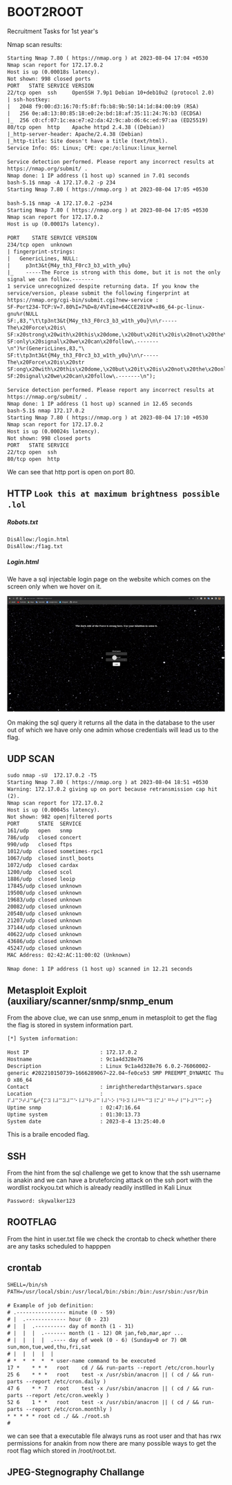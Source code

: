 # BOOT2ROOT
Recruitment Tasks for 1st year's 

Nmap scan results:
```
Starting Nmap 7.80 ( https://nmap.org ) at 2023-08-04 17:04 +0530
Nmap scan report for 172.17.0.2
Host is up (0.00018s latency).
Not shown: 998 closed ports
PORT   STATE SERVICE VERSION
22/tcp open  ssh     OpenSSH 7.9p1 Debian 10+deb10u2 (protocol 2.0)
| ssh-hostkey: 
|   2048 f9:00:d3:16:70:f5:8f:fb:b8:9b:50:14:1d:84:00:b9 (RSA)
|   256 0e:a8:13:80:85:18:e0:2e:bd:18:af:35:11:24:76:b3 (ECDSA)
|_  256 c0:cf:07:1c:ea:e7:e2:da:42:9c:ab:d6:6c:ed:97:aa (ED25519)
80/tcp open  http    Apache httpd 2.4.38 ((Debian))
|_http-server-header: Apache/2.4.38 (Debian)
|_http-title: Site doesn't have a title (text/html).
Service Info: OS: Linux; CPE: cpe:/o:linux:linux_kernel

Service detection performed. Please report any incorrect results at https://nmap.org/submit/ .
Nmap done: 1 IP address (1 host up) scanned in 7.01 seconds
bash-5.1$ nmap -A 172.17.0.2 -p 234
Starting Nmap 7.80 ( https://nmap.org ) at 2023-08-04 17:05 +0530

bash-5.1$ nmap -A 172.17.0.2 -p234
Starting Nmap 7.80 ( https://nmap.org ) at 2023-08-04 17:05 +0530
Nmap scan report for 172.17.0.2
Host is up (0.00017s latency).

PORT    STATE SERVICE VERSION
234/tcp open  unknown
| fingerprint-strings: 
|   GenericLines, NULL: 
|     p3nt3&t{M4y_th3_F0rc3_b3_w1th_y0u}
|_    -----The Force is strong with this dome, but it is not the only signal we can follow.-------
1 service unrecognized despite returning data. If you know the service/version, please submit the following fingerprint at https://nmap.org/cgi-bin/submit.cgi?new-service :
SF-Port234-TCP:V=7.80%I=7%D=8/4%Time=64CCE281%P=x86_64-pc-linux-gnu%r(NULL
SF:,83,"\t\tp3nt3&t{M4y_th3_F0rc3_b3_w1th_y0u}\n\r-----The\x20Force\x20is\
SF:x20strong\x20with\x20this\x20dome,\x20but\x20it\x20is\x20not\x20the\x20
SF:only\x20signal\x20we\x20can\x20follow\.-------\n")%r(GenericLines,83,"\
SF:t\tp3nt3&t{M4y_th3_F0rc3_b3_w1th_y0u}\n\r-----The\x20Force\x20is\x20str
SF:ong\x20with\x20this\x20dome,\x20but\x20it\x20is\x20not\x20the\x20only\x
SF:20signal\x20we\x20can\x20follow\.-------\n");

Service detection performed. Please report any incorrect results at https://nmap.org/submit/ .
Nmap done: 1 IP address (1 host up) scanned in 12.65 seconds
bash-5.1$ nmap 172.17.0.2 
Starting Nmap 7.80 ( https://nmap.org ) at 2023-08-04 17:10 +0530
Nmap scan report for 172.17.0.2
Host is up (0.00024s latency).
Not shown: 998 closed ports
PORT   STATE SERVICE
22/tcp open  ssh
80/tcp open  http
```
We can see that http port is open on port 80.
## HTTP `Look this at maximum brightness possible .lol`
##### Robots.txt
```
DisAllow:/login.html
DisAllow:/f1ag.txt
```
##### Login.html
We have a sql injectable login page on the website which comes on the screen only when we hover on it.

![Screenshot](screenshots/Screenshot%20from%202023-08-04%2019-12-16.png)

On making the sql query it returns all the data in the database to the user out of which we have only one admin whose credentials will lead us to the flag.
## UDP SCAN
```
sudo nmap -sU  172.17.0.2 -T5
Starting Nmap 7.80 ( https://nmap.org ) at 2023-08-04 18:51 +0530
Warning: 172.17.0.2 giving up on port because retransmission cap hit (2).
Nmap scan report for 172.17.0.2
Host is up (0.00045s latency).
Not shown: 982 open|filtered ports
PORT      STATE  SERVICE
161/udp   open   snmp
786/udp   closed concert
990/udp   closed ftps
1012/udp  closed sometimes-rpc1
1067/udp  closed instl_boots
1072/udp  closed cardax
1200/udp  closed scol
1886/udp  closed leoip
17845/udp closed unknown
19500/udp closed unknown
19683/udp closed unknown
20082/udp closed unknown
20540/udp closed unknown
21207/udp closed unknown
37144/udp closed unknown
40622/udp closed unknown
43686/udp closed unknown
45247/udp closed unknown
MAC Address: 02:42:AC:11:00:02 (Unknown)

Nmap done: 1 IP address (1 host up) scanned in 12.21 seconds
```
## Metasploit Exploit (auxiliary/scanner/snmp/snmp_enum

From the above clue, we can use snmp_enum in metasploit to get the flag the flag is stored in system information part.

```
[*] System information:

Host IP                       : 172.17.0.2
Hostname                      : 9c1a4d328e76
Description                   : Linux 9c1a4d328e76 6.0.2-76060002-generic #202210150739~1666289067~22.04~fe0ce53 SMP PREEMPT_DYNAMIC Thu O x86_64
Contact                       : imrightheredarth@starwars.space
Location                      : ⠏⠼⠉⠝⠞⠼⠉&⠞{⠍⠽⠸⠼⠉⠽⠼⠉⠑⠸⠼⠙⠗⠼⠉⠸⠼⠑⠕⠸⠙⠗⠽⠸⠼⠛⠓⠉⠽⠸⠍⠼⠁⠛⠓⠞⠸⠉⠗⠼⠙⠉⠅⠖}
Uptime snmp                   : 02:47:16.64
Uptime system                 : 01:30:13.73
System date                   : 2023-8-4 13:25:40.0
```
This is a braile encoded flag.


## SSH
From the hint from the sql challenge we get to know that the ssh username is anakin and we can have a bruteforcing attack on the ssh port with the wordlist rockyou.txt which is already readily instllled in Kali Linux
```
Password: skywalker123
```

## ROOTFLAG

From the hint in user.txt file we check the crontab to check whether there are any tasks scheduled to happpen

## crontab
```
SHELL=/bin/sh
PATH=/usr/local/sbin:/usr/local/bin:/sbin:/bin:/usr/sbin:/usr/bin

# Example of job definition:
# .---------------- minute (0 - 59)
# |  .------------- hour (0 - 23)
# |  |  .---------- day of month (1 - 31)
# |  |  |  .------- month (1 - 12) OR jan,feb,mar,apr ...
# |  |  |  |  .---- day of week (0 - 6) (Sunday=0 or 7) OR sun,mon,tue,wed,thu,fri,sat
# |  |  |  |  |
# *  *  *  *  * user-name command to be executed
17 *	* * *	root    cd / && run-parts --report /etc/cron.hourly
25 6	* * *	root	test -x /usr/sbin/anacron || ( cd / && run-parts --report /etc/cron.daily )
47 6	* * 7	root	test -x /usr/sbin/anacron || ( cd / && run-parts --report /etc/cron.weekly )
52 6	1 * *	root	test -x /usr/sbin/anacron || ( cd / && run-parts --report /etc/cron.monthly )
* * * * * root cd ./ && ./root.sh
#
``` 
we can see that a executable file always runs as  root user and that has rwx permissions for anakin from now there are many possible ways to get the root flag which stored in /root/root.txt.


## JPEG-Stegnography Challange



